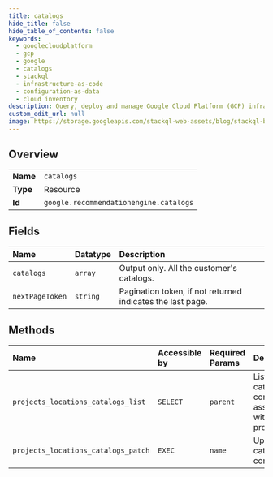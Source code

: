 ```yaml
---
title: catalogs
hide_title: false
hide_table_of_contents: false
keywords:
  - googlecloudplatform
  - gcp
  - google
  - catalogs
  - stackql
  - infrastructure-as-code
  - configuration-as-data
  - cloud inventory
description: Query, deploy and manage Google Cloud Platform (GCP) infrastructure and resources using SQL
custom_edit_url: null
image: https://storage.googleapis.com/stackql-web-assets/blog/stackql-blog-post-featured-image.png
---
```

  
    

## Overview
<table><tbody>
<tr><td><b>Name</b></td><td><code>catalogs</code></td></tr>
<tr><td><b>Type</b></td><td>Resource</td></tr>
<tr><td><b>Id</b></td><td><code>google.recommendationengine.catalogs</code></td></tr>
</tbody></table>

## Fields
| Name | Datatype | Description |
|:-----|:---------|:------------|
| `catalogs` | `array` | Output only. All the customer's catalogs. |
| `nextPageToken` | `string` | Pagination token, if not returned indicates the last page. |
## Methods
| Name | Accessible by | Required Params | Description |
|:-----|:--------------|:----------------|:------------|
| `projects_locations_catalogs_list` | `SELECT` | `parent` | Lists all the catalog configurations associated with the project. |
| `projects_locations_catalogs_patch` | `EXEC` | `name` | Updates the catalog configuration. |
